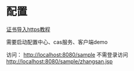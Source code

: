 # 配置

[证书导入https教程](http://blog.csdn.net/u010475041/article/details/77931867)

需要启动配置中心、cas服务、客户端demo

访问：
[http://localhost:8080/sample](http://localhost:8080/sample)
不需登录访问
[http://localhost:8080/sample/zhangsan.jsp](http://localhost:8080/sample/zhangsan.jsp)